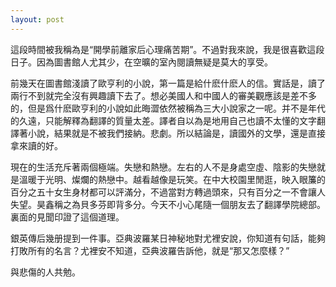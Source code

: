 ```yaml
---
layout: post
---
```

這段時間被我稱為是“開學前離家后心理痛苦期”。不過對我來說，我是很喜歡這段日子。因為圖書館人尤其少，在空曠的室內閱讀無疑是莫大的享受。

前幾天在圖書館淺讀了歐亨利的小說，第一篇是給什麽什麽人的信。實話是，讀了兩行不到就完全沒有興趣讀下去了。想必美國人和中國人的審美觀應該是差不多的，但是爲什麽歐亨利的小說如此晦澀依然被稱為三大小說家之一呢。并不是年代的久遠，只能解釋為翻譯的質量太差。譯者自以為是地用自己也讀不太懂的文字翻譯著小說，結果就是不被我們接納。悲劇。所以結論是，讀國外的文學，還是直接拿來讀的好。

現在的生活充斥著兩個極端。失戀和熱戀。左右的人不是身處空虛、陰影的失戀就是溫暖于光明、燦爛的熱戀中。越看越像是玩笑。在中大校園里閒逛，映入眼簾的百分之五十女生身材都可以評滿分，不過當對方轉過頭來，只有百分之一不會讓人失望。昊鑫稱之為貝多芬即背多分。今天不小心尾隨一個朋友去了翻譯學院總部。裏面的見聞印證了這個道理。

銀英傳后幾册提到一件事。亞典波羅某日神秘地對尤裡安說，你知道有句話，能夠打敗所有的名言？尤裡安不知道，亞典波羅告訴他，就是“那又怎麼樣？”
  
與悲傷的人共勉。